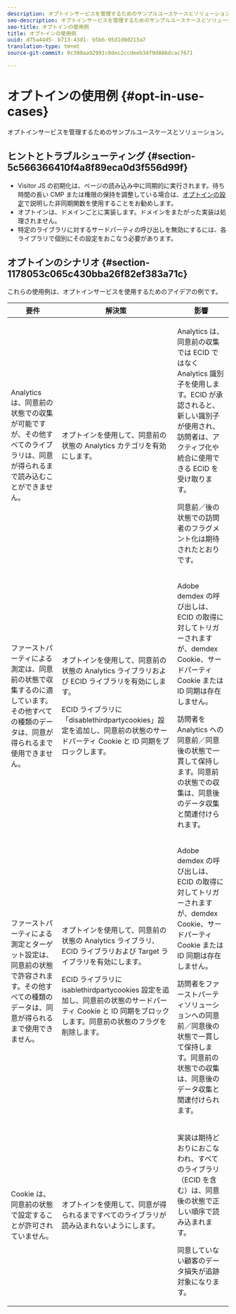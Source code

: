 ```yaml
---
description: オプトインサービスを管理するためのサンプルユースケースとソリューション。
seo-description: オプトインサービスを管理するためのサンプルユースケースとソリューション。
seo-title: オプトインの使用例
title: オプトインの使用例
uuid: d75a44d5- b713-43d1- b5b6-95d1d0d213a7
translation-type: tm+mt
source-git-commit: 0c300aa92991c0dec2ccdeeb34f9d886dcac7671

---
```



# オプトインの使用例 {#opt-in-use-cases}

オプトインサービスを管理するためのサンプルユースケースとソリューション。

## ヒントとトラブルシューティング {#section-5c566366410f4a8f89eca0d3f556d99f}

* Visitor JS の初期化は、ページの読み込み中に同期的に実行されます。待ち時間の長い CMP または権限の保持を調整している場合は、[オプトインの設定](../../implementation-guides/opt-in-service/getting-started.md#section-cf9ab638780141c9b62dc57cf00b7047)で説明した非同期関数を使用することをお勧めします。
* オプトインは、ドメインごとに実装します。ドメインをまたがった実装は処理されません。
* 特定のライブラリに対するサードパーティの呼び出しを無効にするには、各ライブラリで個別にその設定をおこなう必要があります。

## オプトインのシナリオ {#section-1178053c065c430bba26f82ef383a71c}

これらの使用例は、オプトインサービスを使用するためのアイデアの例です。

<table id="table_83C85343611344D8A8315157C1B4240F"> 
 <thead> 
  <tr> 
   <th colname="col1" class="entry"> 要件 </th> 
   <th colname="col2" class="entry"> 解決策 </th> 
   <th colname="col3" class="entry"> 影響 </th> 
  </tr>
 </thead>
 <tbody> 
  <tr> 
   <td colname="col1"> <p>Analytics は、同意前の状態での収集が可能ですが、その他すべてのライブラリは、同意が得られるまで読み込むことができません。 </p> </td> 
   <td colname="col2"> <p>オプトインを使用して、同意前の状態の Analytics カテゴリを有効にします。 </p> </td> 
   <td colname="col3"> <p>Analytics は、同意前の収集では ECID ではなく Analytics 識別子を使用します。ECID が承認されると、新しい識別子が使用され、訪問者は、アクティブ化や統合に使用できる ECID を受け取ります。 </p> <p>同意前／後の状態での訪問者のフラグメント化は期待されたとおりです。 </p> </td> 
  </tr> 
  <tr> 
   <td colname="col1"> <p>ファーストパーティによる測定は、同意前の状態で収集するのに適しています。その他すべての種類のデータは、同意が得られるまで使用できません。 </p> </td> 
   <td colname="col2"> <p>オプトインを使用して、同意前の状態の Analytics ライブラリおよび ECID ライブラリを有効にします。 </p> <p>ECID ライブラリに「disablethirdpartycookies」設定を追加し、同意前の状態のサードパーティ Cookie と ID 同期をブロックします。 </p> </td> 
   <td colname="col3"> <p>Adobe demdex の呼び出しは、ECID の取得に対してトリガーされますが、demdex Cookie、サードパーティ Cookie または ID 同期は存在しません。 </p> <p>訪問者を Analytics への同意前／同意後の状態で一貫して保持します。同意前の状態での収集は、同意後のデータ収集と関連付けられます。 </p> </td> 
  </tr> 
  <tr> 
   <td colname="col1"> <p>ファーストパーティによる測定とターゲット設定は、同意前の状態で許容されます。その他すべての種類のデータは、同意が得られるまで使用できません。 </p> </td> 
   <td colname="col2"> <p>オプトインを使用して、同意前の状態の Analytics ライブラリ、ECID ライブラリおよび Target ライブラリを有効にします。 </p> <p>ECID ライブラリに <span class="codeph">isablethirdpartycookies</span> 設定を追加し、同意前の状態のサードパーティ Cookie と ID 同期をブロックします。同意前の状態のフラグを削除します。 </p> </td> 
   <td colname="col3"> <p>Adobe demdex の呼び出しは、ECID の取得に対してトリガーされますが、demdex Cookie、サードパーティ Cookie または ID 同期は存在しません。 </p> <p>訪問者をファーストパーティソリューションへの同意前／同意後の状態で一貫して保持します。同意前の状態での収集は、同意後のデータ収集と関連付けられます。 </p> </td> 
  </tr> 
  <tr> 
   <td colname="col1"> <p>Cookie は、同意前の状態で設定することが許可されていません。 </p> </td> 
   <td colname="col2"> <p>オプトインを使用して、同意が得られるまですべてのライブラリが読み込まれないようにします。 </p> </td> 
   <td colname="col3"> <p>実装は期待どおりにおこなわれ、すべてのライブラリ（ECID を含む）は、同意後の状態で正しい順序で読み込まれます。 </p> <p>同意していない顧客のデータ損失が追跡対象になります。 </p> </td> 
  </tr> 
 </tbody> 
</table>

